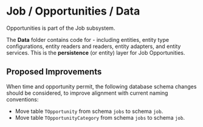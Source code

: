 # Job / Opportunities / Data

Opportunities is part of the Job subsystem.
  
The **Data** folder contains code for - including entities, entity type configurations, entity readers and readers, entity adapters, and entity services. This is the **persistence** (or entity) layer for Job Opportunities.

## Proposed Improvements

When time and opportunity permit, the following database schema changes should be considered, to improve alignment with current naming conventions:

* Move table `TOpportunity` from schema `jobs` to schema `job`.
* Move table `TOpportunityCategory` from schema `jobs` to schema `job`.
